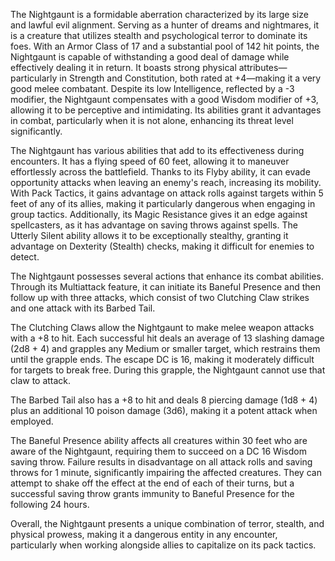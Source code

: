 The Nightgaunt is a formidable aberration characterized by its large size and lawful evil alignment. Serving as a hunter of dreams and nightmares, it is a creature that utilizes stealth and psychological terror to dominate its foes. With an Armor Class of 17 and a substantial pool of 142 hit points, the Nightgaunt is capable of withstanding a good deal of damage while effectively dealing it in return. It boasts strong physical attributes—particularly in Strength and Constitution, both rated at +4—making it a very good melee combatant. Despite its low Intelligence, reflected by a -3 modifier, the Nightgaunt compensates with a good Wisdom modifier of +3, allowing it to be perceptive and intimidating. Its abilities grant it advantages in combat, particularly when it is not alone, enhancing its threat level significantly.

The Nightgaunt has various abilities that add to its effectiveness during encounters. It has a flying speed of 60 feet, allowing it to maneuver effortlessly across the battlefield. Thanks to its Flyby ability, it can evade opportunity attacks when leaving an enemy's reach, increasing its mobility. With Pack Tactics, it gains advantage on attack rolls against targets within 5 feet of any of its allies, making it particularly dangerous when engaging in group tactics. Additionally, its Magic Resistance gives it an edge against spellcasters, as it has advantage on saving throws against spells. The Utterly Silent ability allows it to be exceptionally stealthy, granting it advantage on Dexterity (Stealth) checks, making it difficult for enemies to detect.

The Nightgaunt possesses several actions that enhance its combat abilities. Through its Multiattack feature, it can initiate its Baneful Presence and then follow up with three attacks, which consist of two Clutching Claw strikes and one attack with its Barbed Tail. 

The Clutching Claws allow the Nightgaunt to make melee weapon attacks with a +8 to hit. Each successful hit deals an average of 13 slashing damage (2d8 + 4) and grapples any Medium or smaller target, which restrains them until the grapple ends. The escape DC is 16, making it moderately difficult for targets to break free. During this grapple, the Nightgaunt cannot use that claw to attack.

The Barbed Tail also has a +8 to hit and deals 8 piercing damage (1d8 + 4) plus an additional 10 poison damage (3d6), making it a potent attack when employed. 

The Baneful Presence ability affects all creatures within 30 feet who are aware of the Nightgaunt, requiring them to succeed on a DC 16 Wisdom saving throw. Failure results in disadvantage on all attack rolls and saving throws for 1 minute, significantly impairing the affected creatures. They can attempt to shake off the effect at the end of each of their turns, but a successful saving throw grants immunity to Baneful Presence for the following 24 hours. 

Overall, the Nightgaunt presents a unique combination of terror, stealth, and physical prowess, making it a dangerous entity in any encounter, particularly when working alongside allies to capitalize on its pack tactics.